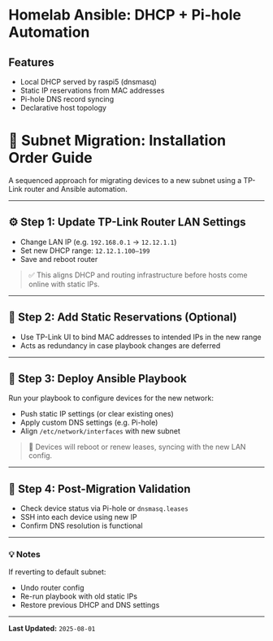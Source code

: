 # Homelab Ansible: DHCP + Pi-hole Automation

## Features
- Local DHCP served by raspi5 (dnsmasq)
- Static IP reservations from MAC addresses
- Pi-hole DNS record syncing
- Declarative host topology


# 🧭 Subnet Migration: Installation Order Guide

A sequenced approach for migrating devices to a new subnet using a TP-Link router and Ansible automation.

---

## ⚙️ Step 1: Update TP-Link Router LAN Settings
- Change LAN IP (e.g. `192.168.0.1` → `12.12.1.1`)
- Set new DHCP range: `12.12.1.100–199`
- Save and reboot router

> ✅ This aligns DHCP and routing infrastructure before hosts come online with static IPs.

---

## 📌 Step 2: Add Static Reservations (Optional)
- Use TP-Link UI to bind MAC addresses to intended IPs in the new range
- Acts as redundancy in case playbook changes are deferred

---

## 🚀 Step 3: Deploy Ansible Playbook
Run your playbook to configure devices for the new network:
- Push static IP settings (or clear existing ones)
- Apply custom DNS settings (e.g. Pi-hole)
- Align `/etc/network/interfaces` with new subnet

> 🔁 Devices will reboot or renew leases, syncing with the new LAN config.

---

## 🧪 Step 4: Post-Migration Validation
- Check device status via Pi-hole or `dnsmasq.leases`
- SSH into each device using new IP
- Confirm DNS resolution is functional

---

### 💡 Notes
If reverting to default subnet:
- Undo router config
- Re-run playbook with old static IPs
- Restore previous DHCP and DNS settings

---

**Last Updated:** `2025-08-01`

